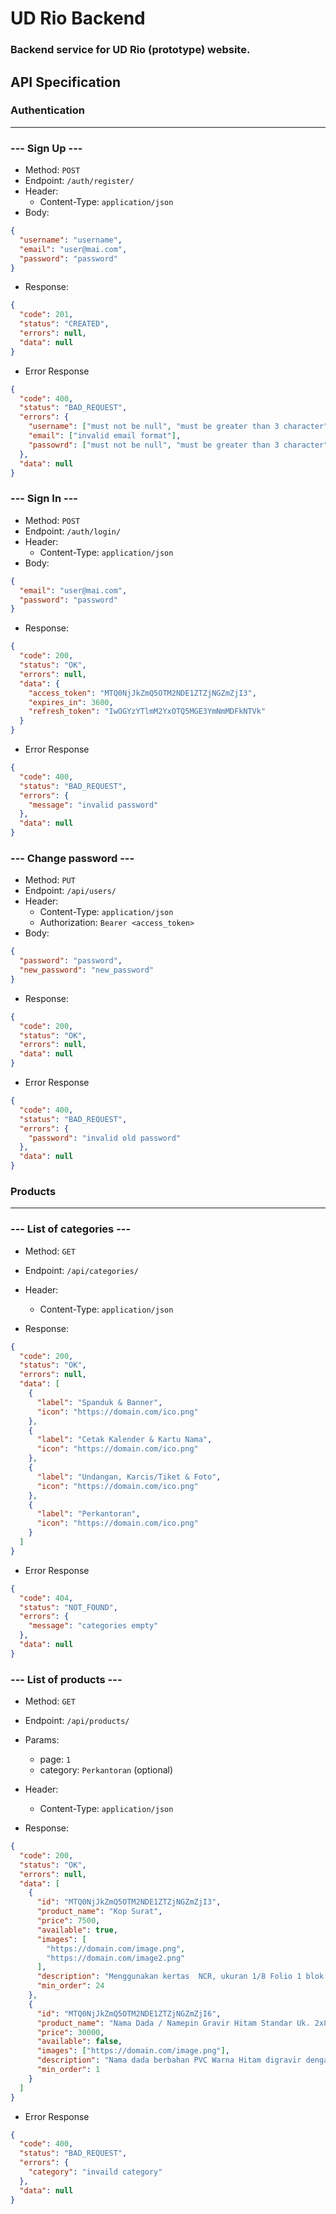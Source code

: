 # UD Rio Backend

### Backend service for UD Rio (prototype) website.

## API Specification

### Authentication

---

### --- Sign Up ---

- Method: `POST`
- Endpoint: `/auth/register/`
- Header:
  - Content-Type: `application/json`
- Body:

```json
{
  "username": "username",
  "email": "user@mai.com",
  "password": "password"
}
```

- Response:

```json
{
  "code": 201,
  "status": "CREATED",
  "errors": null,
  "data": null
}
```

- Error Response

```json
{
  "code": 400,
  "status": "BAD_REQUEST",
  "errors": {
    "username": ["must not be null", "must be greater than 3 character"],
    "email": ["invalid email format"],
    "passowrd": ["must not be null", "must be greater than 3 character"]
  },
  "data": null
}
```

### --- Sign In ---

- Method: `POST`
- Endpoint: `/auth/login/`
- Header:
  - Content-Type: `application/json`
- Body:

```json
{
  "email": "user@mai.com",
  "password": "password"
}
```

- Response:

```json
{
  "code": 200,
  "status": "OK",
  "errors": null,
  "data": {
    "access_token": "MTQ0NjJkZmQ5OTM2NDE1ZTZjNGZmZjI3",
    "expires_in": 3600,
    "refresh_token": "IwOGYzYTlmM2YxOTQ5MGE3YmNmMDFkNTVk"
  }
}
```

- Error Response

```json
{
  "code": 400,
  "status": "BAD_REQUEST",
  "errors": {
    "message": "invalid password"
  },
  "data": null
}
```

### --- Change password ---

- Method: `PUT`
- Endpoint: `/api/users/`
- Header:
  - Content-Type: `application/json`
  - Authorization: `Bearer <access_token>`
- Body:

```json
{
  "password": "password",
  "new_password": "new_password"
}
```

- Response:

```json
{
  "code": 200,
  "status": "OK",
  "errors": null,
  "data": null
}
```

- Error Response

```json
{
  "code": 400,
  "status": "BAD_REQUEST",
  "errors": {
    "password": "invalid old password"
  },
  "data": null
}
```

### Products

---

### --- List of categories ---

- Method: `GET`
- Endpoint: `/api/categories/`
- Header:

  - Content-Type: `application/json`

- Response:

```json
{
  "code": 200,
  "status": "OK",
  "errors": null,
  "data": [
    {
      "label": "Spanduk & Banner",
      "icon": "https://domain.com/ico.png"
    },
    {
      "label": "Cetak Kalender & Kartu Nama",
      "icon": "https://domain.com/ico.png"
    },
    {
      "label": "Undangan, Karcis/Tiket & Foto",
      "icon": "https://domain.com/ico.png"
    },
    {
      "label": "Perkantoran",
      "icon": "https://domain.com/ico.png"
    }
  ]
}
```

- Error Response

```json
{
  "code": 404,
  "status": "NOT_FOUND",
  "errors": {
    "message": "categories empty"
  },
  "data": null
}
```

### --- List of products ---

- Method: `GET`
- Endpoint: `/api/products/`
- Params:
  - page: `1`
  - category: `Perkantoran` (optional)
- Header:

  - Content-Type: `application/json`

- Response:

```json
{
  "code": 200,
  "status": "OK",
  "errors": null,
  "data": [
    {
      "id": "MTQ0NjJkZmQ5OTM2NDE1ZTZjNGZmZjI3",
      "product_name": "Kop Surat",
      "price": 7500,
      "available": true,
      "images": [
        "https://domain.com/image.png",
        "https://domain.com/image2.png"
      ],
      "description": "Menggunakan kertas  NCR, ukuran 1/8 Folio 1 blok 1 Ply isi 100 lbr, 1 blok 2-4 Ply isi 50 set, Urutan warna pertama selalu putih",
      "min_order": 24
    },
    {
      "id": "MTQ0NjJkZmQ5OTM2NDE1ZTZjNGZmZjI6",
      "product_name": "Nama Dada / Namepin Gravir Hitam Standar Uk. 2x8cm",
      "price": 30000,
      "available": false,
      "images": ["https://domain.com/image.png"],
      "description": "Nama dada berbahan PVC Warna Hitam digravir dengan mesin Laser Uk. 2x8 cm pakai Peniti. Bisa juga pakai magnet atau paku",
      "min_order": 1
    }
  ]
}
```

- Error Response

```json
{
  "code": 400,
  "status": "BAD_REQUEST",
  "errors": {
    "category": "invaild category"
  },
  "data": null
}
```
